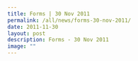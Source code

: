 ```yaml
---
title: Forms | 30 Nov 2011
permalink: /all/news/forms-30-nov-2011/
date: 2011-11-30
layout: post
description: Forms - 30 Nov 2011
image: ""
---
```

